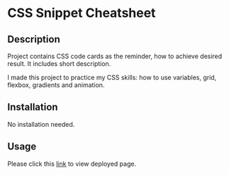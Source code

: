 # CSS Snippet Cheatsheet

## Description

Project contains CSS code cards as the reminder, how to achieve desired result. It includes short description.

I made this project to practice my CSS skills: how to use variables, grid, flexbox, gradients and animation.


## Installation

No installation needed.

## Usage

Please click this [link](https://astarem.github.io/css-snippet-cheatsheet/) to view deployed page.


